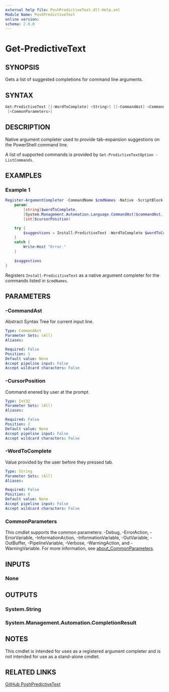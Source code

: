 ```yaml
---
external help file: PoshPredictiveText.dll-Help.xml
Module Name: PoshPredictiveText
online version:
schema: 2.0.0
---
```


# Get-PredictiveText

## SYNOPSIS

Gets a list of suggested completions for command line arguments.

## SYNTAX

```powershell
Get-PredictiveText [[-WordToComplete] <String>] [[-CommandAst] <CommandAst>] [[-CursorPosition] <Int32>]
 [<CommonParameters>]
```

## DESCRIPTION

Native argument completer used to provide tab-expansion suggestions on the PowerShell command line.

A list of supported commands is provided by `Get-PredictiveTextOption -ListCommands`.

## EXAMPLES

### Example 1

```powershell
Register-ArgumentCompleter -CommandName $cmdNames -Native -ScriptBlock {
    param(
        [string]$wordToComplete, 
        [System.Management.Automation.Language.CommandAst]$commandAst,
        [int]$cursorPosition)

    try {
        $suggestions = Install-PredictiveText -WordToComplete $wordToComplete -CommandAst $commandAst -CursorPosition $cursorPosition
    }
    catch {
        Write-Host "Error."
    }
    
    $suggestions 
}

```

Registers `Install-PredicitiveText` as a native argument completer for the commands listed in `$cmdNames`.

## PARAMETERS

### -CommandAst

Abstract Syntax Tree for current input line.

```yaml
Type: CommandAst
Parameter Sets: (All)
Aliases:

Required: False
Position: 1
Default value: None
Accept pipeline input: False
Accept wildcard characters: False
```

### -CursorPosition

Command enered by user at the prompt.

```yaml
Type: Int32
Parameter Sets: (All)
Aliases:

Required: False
Position: 2
Default value: None
Accept pipeline input: False
Accept wildcard characters: False
```

### -WordToComplete

Value provided by the user before they pressed tab.

```yaml
Type: String
Parameter Sets: (All)
Aliases:

Required: False
Position: 0
Default value: None
Accept pipeline input: False
Accept wildcard characters: False
```

### CommonParameters

This cmdlet supports the common parameters: -Debug, -ErrorAction, -ErrorVariable, -InformationAction, -InformationVariable, -OutVariable, -OutBuffer, -PipelineVariable, -Verbose, -WarningAction, and -WarningVariable. For more information, see [about_CommonParameters](http://go.microsoft.com/fwlink/?LinkID=113216).

## INPUTS

### None

## OUTPUTS

### System.String

### System.Management.Automation.CompletionResult

## NOTES

This cmdlet is intended for uses as a registered argument completer and is not intended for use as a stand-alone cmdlet.

## RELATED LINKS

[GitHub PoshPredictiveText](https://github.com/DiaAzul/Posh-Predictive-Text)
